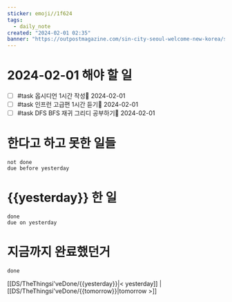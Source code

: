 ```yaml
---
sticker: emoji//1f624
tags:
  - daily_note
created: "2024-02-01 02:35"
banner: "https://outpostmagazine.com/sin-city-seoul-welcome-new-korea/seoul-skyline-photo/"
---
```


# 2024-02-01 해야 할 일

- [ ] #task 옵시디언 1시간 작성📅 2024-02-01
- [ ] #task 인프런 고급편 1시간 듣기📅 2024-02-01
- [ ] #task DFS BFS 재귀 그리디 공부하기📅 2024-02-01 

# 한다고 하고 못한 일들
```tasks
not done
due before yesterday
```
# {{yesterday}} 한 일
```tasks
done
due on yesterday
```
# 지금까지 완료했던거 
```tasks
done
```
[[DS/TheThingsi'veDone/{{yesterday}}|< yesterday]] | [[DS/TheThingsi'veDone/{{tomorrow}}|tomorrow >]]